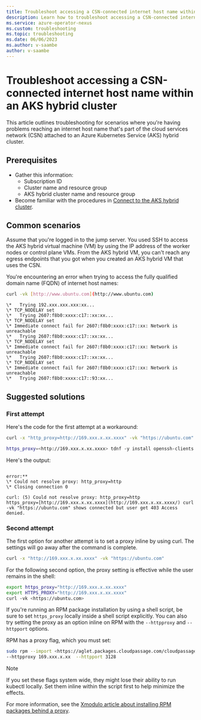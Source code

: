 ```yaml
---
title: Troubleshoot accessing a CSN-connected internet host name within an AKS hybrid cluster for Azure Operator Nexus
description: Learn how to troubleshoot accessing a CSN-connected internet host name within a AKS hybrid cluster for Azure Operator Nexus.
ms.service: azure-operator-nexus
ms.custom: troubleshooting
ms.topic: troubleshooting
ms.date: 06/06/2023
ms.author: v-saambe
author: v-saambe
---
```


# Troubleshoot accessing a CSN-connected internet host name within an AKS hybrid cluster

This article outlines troubleshooting for scenarios where you're having problems reaching an internet host name that's part of the cloud services network (CSN) attached to an Azure Kubernetes Service (AKS) hybrid cluster.

## Prerequisites

* Gather this information:
  * Subscription ID
  * Cluster name and resource group
  * AKS hybrid cluster name and resource group
* Become familiar with the procedures in [Connect to the AKS hybrid cluster](/azure/AkS/Hybrid/create-aks-hybrid-preview-cli#connect-to-the-aks-hybrid-cluster).

## Common scenarios

Assume that you're logged in to the jump server. You used SSH to access the AKS hybrid virtual machine (VM) by using the IP address of the worker nodes or control plane VMs. From the AKS hybrid VM, you can't reach any egress endpoints that you got when you created an AKS hybrid VM that uses the CSN.

You're encountering an error when trying to access the fully qualified domain name (FQDN) of internet host names:

~~~bash
curl -vk [http://www.ubuntu.com](http://www.ubuntu.com)
~~~

~~~output
\*   Trying 192.xxx.xxx.xxx:xx...  
\* TCP_NODELAY set  
\*   Trying 2607:f8b0:xxxx:c17::xx:xx...  
\* TCP_NODELAY set  
\* Immediate connect fail for 2607:f8b0:xxxx:c17::xx: Network is
unreachable  
\*   Trying 2607:f8b0:xxxx:c17::xx:xx...  
\* TCP_NODELAY set  
\* Immediate connect fail for 2607:f8b0:xxxx:c17::xx: Network is
unreachable  
\*   Trying 2607:f8b0:xxxx:c17::xx:xx...  
\* TCP_NODELAY set  
\* Immediate connect fail for 2607:f8b0:xxxx:c17::xx: Network is
unreachable  
\*   Trying 2607:f8b0:xxxx:c17::93:xx...
~~~

## Suggested solutions  

### First attempt

Here's the code for the first attempt at a workaround:

~~~bash
curl -x "http_proxy=http://169.xxx.x.xx.xxxx" -vk "https://ubuntu.com"

https_proxy=<http://169.xxx.x.xx.xxxx> tdnf -y install openssh-clients
~~~

Here's the output:

~~~output

error:**
\* Could not resolve proxy: http_proxy=http  
\* Closing connection 0  

curl: (5) Could not resolve proxy: http_proxy=http
https_proxy=[http://169.xxx.x.xx.xxxx](http://169.xxx.x.xx.xxxx/) curl
-vk "https://ubuntu.com" shows connected but user get 403 Access denied.
~~~

### Second attempt

The first option for another attempt is to set a proxy inline by using curl. The settings will go away after the command is complete.

~~~bash
curl -x "http://169.xxx.x.xx.xxxx" -vk "https://ubuntu.com"
~~~

For the following second option, the proxy setting is effective while the user remains in the shell:

~~~bash
export https_proxy="http://169.xxx.x.xx.xxxx"
export HTTPS_PROXY="http://169.xxx.x.xx.xxxx"
curl -vk <https://ubuntu.com>
~~~

If you're running an RPM package installation by using a shell script, be sure to set `https_proxy` locally inside a shell script explicitly. You can also try setting the proxy as an option inline on RPM with the `--httpproxy` and `--httpport` options.

RPM has a proxy flag, which you must set:

~~~bash
sudo rpm --import <https://aglet.packages.cloudpassage.com/cloudpassage.packages.key>
--httpproxy 169.xxx.x.xx  --httpport 3128
~~~

> [!NOTE]
> If you set these flags system wide, they might lose their ability to run kubectl locally. Set them inline within the script first to help minimize the effects.

For more information, see the [Xmodulo article about installing RPM packages behind a proxy](https://www.xmodulo.com/how-to-install-rpm-packages-behind-proxy.html).
